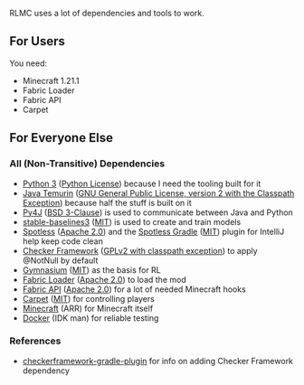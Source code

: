 RLMC uses a lot of dependencies and tools to work.

## For Users
You need:
- Minecraft 1.21.1
- Fabric Loader
- Fabric API
- Carpet

## For Everyone Else

### All (Non-Transitive) Dependencies
- [Python 3](https://www.python.org/) ([Python License](https://docs.python.org/3/license.html)) because I need the tooling built for it
- [Java Temurin](https://adoptium.net/) ([GNU General Public License, version 2 with the Classpath Exception](https://adoptium.net/docs/faq/)) because half the stuff is built on it
- [Py4J](https://www.py4j.org/) ([BSD 3-Clause](https://github.com/py4j/py4j/blob/master/LICENSE.txt)) is used to communicate between Java and Python
- [stable-baselines3](https://github.com/DLR-RM/stable-baselines3) ([MIT](https://github.com/DLR-RM/stable-baselines3/blob/master/LICENSE)) is used to create and train models
- [Spotless](https://github.com/diffplug/spotless) ([Apache 2.0](https://github.com/diffplug/spotless/blob/main/LICENSE.txt)) and the [Spotless Gradle](https://plugins.jetbrains.com/plugin/18321-spotless-gradle) ([MIT](https://plugins.jetbrains.com/plugin/18321-spotless-gradle)) plugin for IntelliJ help keep code clean
- [Checker Framework](https://checkerframework.org/) ([GPLv2 with classpath exception](https://github.com/typetools/checker-framework/blob/master/LICENSE.txt)) to apply @NotNull by default
- [Gymnasium](https://gymnasium.farama.org/) ([MIT](https://github.com/Farama-Foundation/Gymnasium/blob/main/LICENSE)) as the basis for RL
- [Fabric Loader](https://github.com/FabricMC/fabric-loader) ([Apache 2.0](https://github.com/FabricMC/fabric-loader/blob/master/LICENSE)) to load the mod
- [Fabric API](https://github.com/FabricMC/fabric) ([Apache 2.0](https://github.com/FabricMC/fabric/blob/1.21.1/LICENSE)) for a lot of needed Minecraft hooks
- [Carpet](https://github.com/gnembon/fabric-carpet) ([MIT](https://github.com/gnembon/fabric-carpet/blob/master/LICENSE)) for controlling players
- [Minecraft](https://www.minecraft.net/en-us) (ARR) for Minecraft itself
- [Docker](https://www.docker.com/) (IDK man) for reliable testing

### References
- [checkerframework-gradle-plugin](https://github.com/kelloggm/checkerframework-gradle-plugin) for info on adding Checker Framework dependency